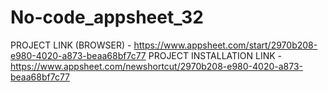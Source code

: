 # No-code_appsheet_32

PROJECT LINK (BROWSER) - https://www.appsheet.com/start/2970b208-e980-4020-a873-beaa68bf7c77
PROJECT INSTALLATION LINK - https://www.appsheet.com/newshortcut/2970b208-e980-4020-a873-beaa68bf7c77

